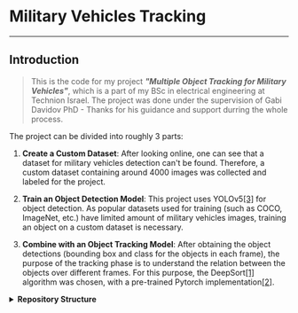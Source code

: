 # Military Vehicles Tracking

___
## Introduction
> This is the code for my project ___"Multiple Object Tracking for Military Vehicles"___, which is a part of my BSc in electrical engineering at Technion Israel. 
The project was done under the supervision of Gabi Davidov PhD - Thanks for his guidance and support durring the whole process.

The project can be divided into roughly 3 parts:

1. __Create a Custom Dataset__:
After looking online, one can see that a dataset for military vehicles detection can't be found.
Therefore, a custom dataset containing around 4000 images was collected and labeled for the project.

2. __Train an Object Detection Model__:
This project uses YOLOv5[[3]](#ref3) for object detection. As popular datasets used for training 
(such as COCO, ImageNet, etc.) have limited amount of military vehicles images, training an object on a custom dataset
is necessary.

3. __Combine with an Object Tracking Model__:
After obtaining the object detections (bounding box and class for the objects in each frame), the purpose of the tracking phase is to understand the relation between the objects over different frames. For this purpose, the DeepSort[[1]](#ref1) algorithm was chosen, with a pre-trained Pytorch implementation[[2]](#ref2).

<details>
  <summary><b> Repository Structure </b></summary>

```
├─ src
│  ├─ deep_sort_pytorch
│  ├─ utils
│  │  ├─ common_images_dataset_downloader.ipynb
│  │  ├─ download_Udacity_self_driving_car_dataset.ipynb
│  │  ├─ feature_matching_LoFTR.ipynb
│  │  ├─ Google_images.ipynb
│  │  ├─ Google_images.py
│  │  ├─ super_resolution.ipynb
│  │  ├─ super_resolution.py
│  │  └─ README.md
│  ├─ data_utils.py
│  ├─ plot_utils.py
│  ├─ tracker.py
│  └─ video.py
├─ figures
├─ notebooks
│  ├─ Compare Detectors.ipynb
│  ├─ test.ipynb
│  └─ Train YOLOv5.ipynb
└─ README.md
```
</details>
